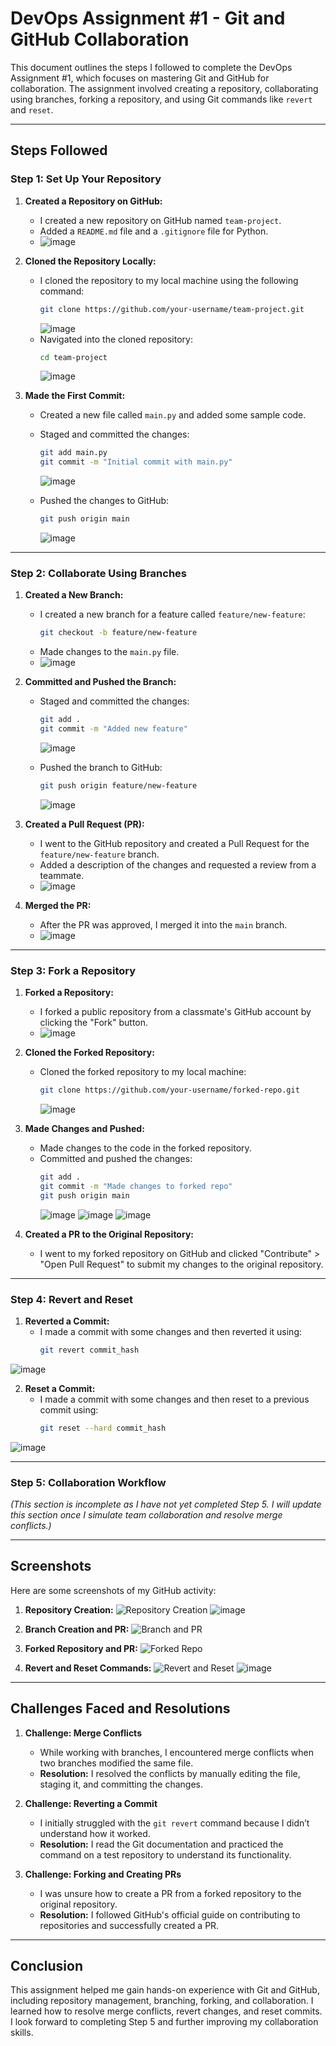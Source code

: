 # DevOps Assignment #1 - Git and GitHub Collaboration

This document outlines the steps I followed to complete the DevOps Assignment #1, which focuses on mastering Git and GitHub for collaboration. The assignment involved creating a repository, collaborating using branches, forking a repository, and using Git commands like `revert` and `reset`.

---

## Steps Followed

### Step 1: Set Up Your Repository

1. **Created a Repository on GitHub:**
   - I created a new repository on GitHub named `team-project`.
   - Added a `README.md` file and a `.gitignore` file for Python.
   - ![image](https://github.com/user-attachments/assets/9cdbf1b7-f8c7-4d29-923a-2c01d035df87)


2. **Cloned the Repository Locally:**
   - I cloned the repository to my local machine using the following command:
     ```bash
     git clone https://github.com/your-username/team-project.git
     ```
     ![image](https://github.com/user-attachments/assets/dfafe15b-099a-45f5-b14d-528f7dead3bb)
   - Navigated into the cloned repository:
     ```bash
     cd team-project
     ```
     ![image](https://github.com/user-attachments/assets/5b21bb9d-3c15-4175-b13a-ae9e0737a944)


3. **Made the First Commit:**
   - Created a new file called `main.py` and added some sample code.
   - Staged and committed the changes:
     ```bash
     git add main.py
     git commit -m "Initial commit with main.py"
     ```
     ![image](https://github.com/user-attachments/assets/636ccfc2-6480-443b-acf8-6b6fbf8e13da)
    
   - Pushed the changes to GitHub:
     ```bash
     git push origin main
     ```
      ![image](https://github.com/user-attachments/assets/75471816-5b00-4aaa-a7e5-5113823666d1)


---

### Step 2: Collaborate Using Branches

1. **Created a New Branch:**
   - I created a new branch for a feature called `feature/new-feature`:
     ```bash
     git checkout -b feature/new-feature
     ```
   - Made changes to the `main.py` file.
   - ![image](https://github.com/user-attachments/assets/706f8491-2273-4a15-96b3-24e38d15399c)


2. **Committed and Pushed the Branch:**
   - Staged and committed the changes:
     ```bash
     git add .
     git commit -m "Added new feature"
     ```
     ![image](https://github.com/user-attachments/assets/7826a252-b6e5-44f5-b3a6-b4175cebafc9)

   - Pushed the branch to GitHub:
     ```bash
     git push origin feature/new-feature
     ```
     ![image](https://github.com/user-attachments/assets/a27536af-a370-4921-9fc5-3fae341784de)


3. **Created a Pull Request (PR):**
   - I went to the GitHub repository and created a Pull Request for the `feature/new-feature` branch.
   - Added a description of the changes and requested a review from a teammate.
   - ![image](https://github.com/user-attachments/assets/aa2e455e-5d99-48ff-9ef1-d1f23940a313)


4. **Merged the PR:**
   - After the PR was approved, I merged it into the `main` branch.
   - ![image](https://github.com/user-attachments/assets/350d11d4-4143-422e-a330-f865a937b168)


---


### Step 3: Fork a Repository

1. **Forked a Repository:**
   - I forked a public repository from a classmate's GitHub account by clicking the "Fork" button.
   - ![image](https://github.com/user-attachments/assets/2d5394fd-2a23-488d-89fc-1c63c413f00c)


2. **Cloned the Forked Repository:**
   - Cloned the forked repository to my local machine:
     ```bash
     git clone https://github.com/your-username/forked-repo.git
     ```
     ![image](https://github.com/user-attachments/assets/37e7650b-08f0-45a2-9bc3-ada68bb29949)


3. **Made Changes and Pushed:**
   - Made changes to the code in the forked repository.
   - Committed and pushed the changes:
     ```bash
     git add .
     git commit -m "Made changes to forked repo"
     git push origin main
     ```
     ![image](https://github.com/user-attachments/assets/5adea1e3-aea3-41bc-a311-34f03dacdd8a)
     ![image](https://github.com/user-attachments/assets/2c9c9999-9b53-44ae-95a9-7e07436c376d)
     ![image](https://github.com/user-attachments/assets/b5d2101d-9797-46c6-bd8b-85262256378b)

4. **Created a PR to the Original Repository:**
   - I went to my forked repository on GitHub and clicked "Contribute" > "Open Pull Request" to submit my changes to the original repository.

---

### Step 4: Revert and Reset

1. **Reverted a Commit:**
   - I made a commit with some changes and then reverted it using:
     ```bash
     git revert commit_hash
     ```
![image](https://github.com/user-attachments/assets/067bcf25-57f3-4d66-a667-252db726e57a)

2. **Reset a Commit:**
   - I made a commit with some changes and then reset to a previous commit using:
     ```bash
     git reset --hard commit_hash
     ```
![image](https://github.com/user-attachments/assets/7a0b04d8-699a-4565-8c72-490d3154ef2d)

---

### Step 5: Collaboration Workflow

*(This section is incomplete as I have not yet completed Step 5. I will update this section once I simulate team collaboration and resolve merge conflicts.)*

---

## Screenshots

Here are some screenshots of my GitHub activity:

1. **Repository Creation:**
   ![Repository Creation](![image](https://github.com/user-attachments/assets/0eb85f3b-45fe-4520-9d64-a26617f7a8a3)
)
![image](https://github.com/user-attachments/assets/95da0eea-86cd-4c68-86c5-bc381d3b9dd8)


2. **Branch Creation and PR:**
   ![Branch and PR](![image](https://github.com/user-attachments/assets/62d9aa82-d690-4acf-b2bc-9d5e5bb16831)
)

3. **Forked Repository and PR:**
   ![Forked Repo](![image](https://github.com/user-attachments/assets/a0166af1-2b31-4008-bca0-21063987d336)
)

4. **Revert and Reset Commands:**
   ![Revert and Reset](![image](https://github.com/user-attachments/assets/548aecff-2eda-46f2-a0da-614f2848d41b)
)
![image](https://github.com/user-attachments/assets/c116a72d-f3e1-44fa-b874-588758c12da7)

---

## Challenges Faced and Resolutions

1. **Challenge: Merge Conflicts**
   - While working with branches, I encountered merge conflicts when two branches modified the same file.
   - **Resolution:** I resolved the conflicts by manually editing the file, staging it, and committing the changes.

2. **Challenge: Reverting a Commit**
   - I initially struggled with the `git revert` command because I didn’t understand how it worked.
   - **Resolution:** I read the Git documentation and practiced the command on a test repository to understand its functionality.

3. **Challenge: Forking and Creating PRs**
   - I was unsure how to create a PR from a forked repository to the original repository.
   - **Resolution:** I followed GitHub's official guide on contributing to repositories and successfully created a PR.

---

## Conclusion

This assignment helped me gain hands-on experience with Git and GitHub, including repository management, branching, forking, and collaboration. I learned how to resolve merge conflicts, revert changes, and reset commits. I look forward to completing Step 5 and further improving my collaboration skills.
